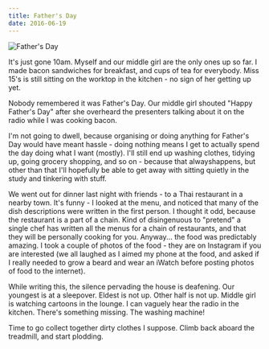 ```yaml
---
title: Father's Day
date: 2016-06-19
---
```


![Father's Day](https://source.unsplash.com/qTpc0Vj4YoE/1600x900)

It's just gone 10am. Myself and our middle girl are the only ones up so far. I made bacon sandwiches for breakfast, and cups of tea for everybody. Miss 15's is still sitting on the worktop in the kitchen - no sign of her getting up yet.

Nobody remembered it was Father's Day. Our middle girl shouted "Happy Father's Day" after she overheard the presenters talking about it on the radio while I was cooking bacon.

I'm not going to dwell, because organising or doing anything for Father's Day would have meant hassle - doing nothing means I get to actually spend the day doing what I want (mostly). I'll still end up washing clothes, tidying up, going grocery shopping, and so on - because that alwayshappens, but other than that I'll hopefully be able to get away with sitting quietly in the study and tinkering with stuff.

We went out for dinner last night with friends - to a Thai restaurant in a nearby town. It's funny - I looked at the menu, and noticed that many of the dish descriptions were written in the first person. I thought it odd, because the restaurant is a part of a chain. Kind of disingenuous to "pretend" a single chef has written all the menus for a chain of restaurants, and that they will be personally cooking for you. Anyway... the food was predictably amazing. I took a couple of photos of the food - they are on Instagram if you are interested (we all laughed as I aimed my phone at the food, and asked if I really needed to grow a beard and wear an iWatch before posting photos of food to the internet).

While writing this, the silence pervading the house is deafening. Our youngest is at a sleepover. Eldest is not up. Other half is not up. Middle girl is watching cartoons in the lounge. I can vaguely hear the radio in the kitchen. There's something missing. The washing machine!

Time to go collect together dirty clothes I suppose. Climb back aboard the treadmill, and start plodding.